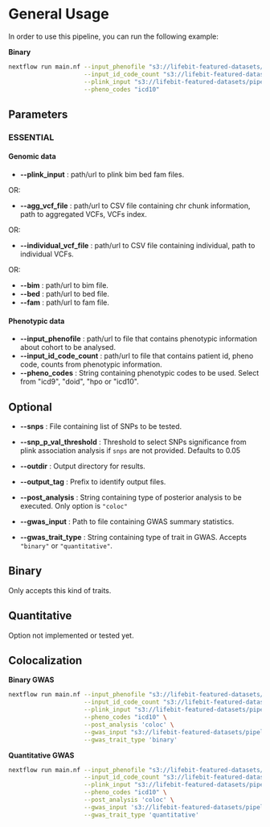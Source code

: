 # General Usage

In order to use this pipeline, you can run the following example:

**Binary**

```bash
nextflow run main.nf --input_phenofile "s3://lifebit-featured-datasets/pipelines/phewas/cb_binary_pheno.phe" \
                     --input_id_code_count "s3://lifebit-featured-datasets/pipelines/phewas/phewas_id_code_count.csv" \
                     --plink_input "s3://lifebit-featured-datasets/pipelines/biobank-gwas/testdata/sampleA.{bed,bim,fam}" \
                     --pheno_codes "icd10"

```

## Parameters

### **ESSENTIAL**

#### Genomic data

- **--plink_input** : path/url to plink bim bed fam files.

OR:

- **--agg_vcf_file** : path/url to CSV file containing chr chunk information, path to aggregated VCFs, VCFs index.

OR:

- **--individual_vcf_file** : path/url to CSV file containing individual, path to individual VCFs.

OR:

- **--bim** : path/url to bim file.
- **--bed** : path/url to bed file.
- **--fam** : path/url to fam file.

#### Phenotypic data

- **--input_phenofile** : path/url to file that contains phenotypic information about cohort to be analysed.
- **--input_id_code_count** : path/url to file that contains patient id, pheno code, counts from phenotypic information.
- **--pheno_codes** : String containing phenotypic codes to be used. Select from "icd9", "doid", "hpo or "icd10".

## **Optional**

- **--snps** : File containing list of SNPs to be tested.
- **--snp_p_val_threshold** : Threshold to select SNPs significance from plink association analysis if `snps` are not provided. Defaults to 0.05

- **--outdir** : Output directory for results.
- **--output_tag** : Prefix to identify output files.
- **--post_analysis** : String containing type of posterior analysis to be executed. Only option is `"coloc"`
- **--gwas_input** : Path to file containing GWAS summary statistics.
- **--gwas_trait_type** : String containing type of trait in GWAS. Accepts `"binary"` or `"quantitative"`.

## **Binary**

Only accepts this kind of traits.

## **Quantitative**

Option not implemented or tested yet.

## **Colocalization**

**Binary GWAS**

```bash
nextflow run main.nf --input_phenofile "s3://lifebit-featured-datasets/pipelines/phewas/cb_binary_pheno.phe" \
                     --input_id_code_count "s3://lifebit-featured-datasets/pipelines/phewas/phewas_id_code_count.csv" \
                     --plink_input "s3://lifebit-featured-datasets/pipelines/biobank-gwas/testdata/sampleA.{bed,bim,fam}" \
                     --pheno_codes "icd10" \
                     --post_analysis 'coloc' \
                     --gwas_input "s3://lifebit-featured-datasets/pipelines/biobank-gwas/gwas_summary_bin.csv" \
                     --gwas_trait_type 'binary'

```

**Quantitative GWAS**

```bash
nextflow run main.nf --input_phenofile "s3://lifebit-featured-datasets/pipelines/phewas/cb_binary_pheno.phe" \
                     --input_id_code_count "s3://lifebit-featured-datasets/pipelines/phewas/phewas_id_code_count.csv" \
                     --plink_input "s3://lifebit-featured-datasets/pipelines/biobank-gwas/testdata/sampleA.{bed,bim,fam}" \
                     --pheno_codes "icd10" \
                     --post_analysis 'coloc' \
                     --gwas_input 's3://lifebit-featured-datasets/pipelines/biobank-gwas/gwas_summary_qt.csv' \
                     --gwas_trait_type 'quantitative'

```
